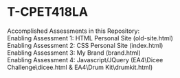 # T-CPET418LA
Accomplished Assessments in this Repository:<br>
Enabling Assessment 1: HTML Personal Site   (old-site.html)<br>
Enabling Assessment 2: CSS Personal Site    (index.html)<br>
Enabling Assessment 3: My Brand             (brand.html)<br>
Enabling Assessment 4: Javascript/JQuery    (EA4\Dicee Challenge\dicee.html & EA4\Drum Kit\drumkit.html)<br>